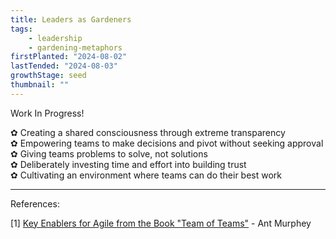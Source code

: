 ```yaml
---
title: Leaders as Gardeners
tags: 
    - leadership
    - gardening-metaphors
firstPlanted: "2024-08-02"
lastTended: "2024-08-03"
growthStage: seed
thumbnail: ""
---
```


Work In Progress! 

<note-quote
    quote="A highly adaptive organisation needs to shift the leadership model away from the one that controls and makes decisions to a leader who fosters an environment where teams can do their best work."
    sourceLink="#key-enablers-from-team-of-teams"
    sourceText="[1]">
</note-quote>

&#10047; Creating a shared consciousness through extreme transparency  
&#10047; Empowering teams to make decisions and pivot without seeking approval  
&#10047; Giving teams problems to solve, not solutions  
&#10047; Deliberately investing time and effort into building trust  
&#10047; Cultivating an environment where teams can do their best work   



---
References: 

<span
  id="Key-Enablers-From-Team-of-Teams">
  [1] [Key Enablers for Agile from the Book "Team of Teams"](https://www.antmurphy.me/newsletter/2022/06/22/6-key-enablers-of-agility-from-the-book-team-of-teams) - Ant Murphey
</span><br/>